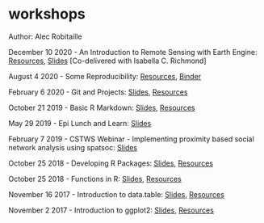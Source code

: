 # workshops

Author: Alec Robitaille


<!-- Intro to WEEL guide, universe, github and gitlab repositories --> 
<!-- Metadata --> 
<!-- Spatial R --> 

December 10 2020 - An Introduction to Remote Sensing with Earth Engine: [Resources](https://github.com/robitalec/workshops/tree/master/ee), [Slides](https://slides.robitalec.ca/ee.html) [Co-delivered with Isabella C. Richmond]

August 4 2020 -  Some Reproducibility: [Resources](https://github.com/robitalec/workshops/tree/master/some-reproducibility), [Binder](https://mybinder.org/v2/gl/robit.a%2Fsome-reproducibility-example/master?urlpath=rstudio)

February 6 2020 -  Git and Projects: [Slides](https://slides.robitalec.ca/git-and-projects.html),  [Resources](https://github.com/robitalec/workshops/tree/master/git-and-projects)

October 21 2019 - Basic R Markdown: [Slides](https://slides.robitalec.ca/basic-rmd.html),  [Resources](https://github.com/robitalec/workshops/tree/master/basic-rmd)

May 29 2019 - Epi Lunch and Learn: [Slides](https://slides.robitalec.ca/epi-lunch-learn.html)

February 7 2019 - CSTWS Webinar - Implementing proximity based social network analysis using spatsoc: [Slides](https://slides.robitalec.ca/CSTWS-webinar-spatsoc.html)

October 25 2018 - Developing R Packages: [Slides](https://slides.robitalec.ca/r-packages.html), [Resources](https://github.com/robitalec/workshops/tree/master/r-packages)

October 25 2018 - Functions in R: [Slides](https://slides.robitalec.ca/functions-in-r.html), [Resources](https://github.com/robitalec/workshops/tree/master/functions-in-r)

November 16 2017 - Introduction to data.table: [Slides](https://slides.robitalec.ca/intro-data-table.html), [Resources](https://github.com/robitalec/workshops/tree/master/intro-data-table)

November 2 2017 - Introduction to ggplot2: [Slides](https://slides.robitalec.ca/intro-ggplot.html), [Resources](https://github.com/robitalec/workshops/tree/master/intro-ggplot)
